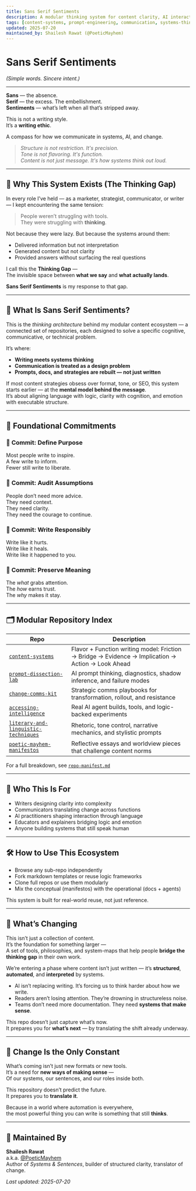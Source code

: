 ```yaml
---
title: Sans Serif Sentiments
description: A modular thinking system for content clarity, AI interaction, and change communication.
tags: [content-systems, prompt-engineering, communication, systems-thinking, modular-documentation]
updated: 2025-07-20
maintained_by: Shailesh Rawat (@PoeticMayhem)
---
```


# Sans Serif Sentiments  
*(Simple words. Sincere intent.)*

---

**Sans** — the absence.  
**Serif** — the excess. The embellishment.  
**Sentiments** — what’s left when all that’s stripped away.

This is not a writing style.  
It’s a **writing ethic**.

A compass for how we communicate in systems, AI, and change.

> *Structure is not restriction. It's precision.*  
> *Tone is not flavoring. It's function.*  
> *Content is not just message. It's how systems think out loud.*

---

## 🧠 Why This System Exists (The Thinking Gap)

In every role I’ve held — as a marketer, strategist, communicator, or writer — I kept encountering the same tension:

> People weren’t struggling with tools.  
> They were struggling with **thinking**.

Not because they were lazy. But because the systems around them:
- Delivered information but not interpretation  
- Generated content but not clarity  
- Provided answers without surfacing the real questions

I call this the **Thinking Gap** —  
The invisible space between **what we say** and **what actually lands**.

**Sans Serif Sentiments** is my response to that gap.

---

## 🧭 What Is Sans Serif Sentiments?

This is the *thinking architecture* behind my modular content ecosystem — a connected set of repositories, each designed to solve a specific cognitive, communicative, or technical problem.

It’s where:
- **Writing meets systems thinking**  
- **Communication is treated as a design problem**  
- **Prompts, docs, and strategies are rebuilt — not just written**

If most content strategies obsess over format, tone, or SEO, this system starts earlier — at the **mental model behind the message**.  
It’s about aligning language with logic, clarity with cognition, and emotion with executable structure.

---

## 🧱 Foundational Commitments

### 🔹 **Commit: Define Purpose**  
Most people write to inspire.  
A few write to inform.  
Fewer still write to liberate.

### 🔹 **Commit: Audit Assumptions**  
People don’t need more advice.  
They need context.  
They need clarity.  
They need the courage to continue.

### 🔹 **Commit: Write Responsibly**  
Write like it hurts.  
Write like it heals.  
Write like it happened to you.

### 🔹 **Commit: Preserve Meaning**  
The *what* grabs attention.  
The *how* earns trust.  
The *why* makes it stay.

---

## 🗂 Modular Repository Index

| Repo | Description |
|------|-------------|
| [`content-systems`](https://github.com/ShaileshRawat1403/content-systems) | Flavor + Function writing model: Friction → Bridge → Evidence → Implication → Action → Look Ahead |
| [`prompt-dissection-lab`](https://github.com/ShaileshRawat1403/prompt-dissection-lab) | AI prompt thinking, diagnostics, shadow inference, and failure modes |
| [`change-comms-kit`](https://github.com/ShaileshRawat1403/change-comms-kit) | Strategic comms playbooks for transformation, rollout, and resistance |
| [`accessing-intelligence`](https://github.com/ShaileshRawat1403/accessing-intelligence) | Real AI agent builds, tools, and logic-backed experiments |
| [`literary-and-linguistic-techniques`](https://github.com/ShaileshRawat1403/literary-and-linguistic-techniques) | Rhetoric, tone control, narrative mechanics, and stylistic prompts |
| [`poetic-mayhem-manifestos`](https://github.com/ShaileshRawat1403/poetic-mayhem-manifestos) | Reflective essays and worldview pieces that challenge content norms |

For a full breakdown, see [`repo-manifest.md`](./repo-manifest.md)

---

## 👥 Who This Is For

- Writers designing clarity into complexity  
- Communicators translating change across functions  
- AI practitioners shaping interaction through language  
- Educators and explainers bridging logic and emotion  
- Anyone building systems that still speak human

---

## 🛠 How to Use This Ecosystem

- Browse any sub-repo independently  
- Fork markdown templates or reuse logic frameworks  
- Clone full repos or use them modularly  
- Mix the conceptual (manifestos) with the operational (docs + agents)

This system is built for real-world reuse, not just reference.

---

## 🔄 What’s Changing

This isn’t just a collection of content.  
It’s the foundation for something larger —  
A set of tools, philosophies, and system-maps that help people **bridge the thinking gap** in their own work.

We’re entering a phase where content isn’t just written — it’s **structured**, **automated**, and **interpreted** by systems.

- AI isn’t replacing writing. It’s forcing us to think harder about how we write.  
- Readers aren’t losing attention. They’re drowning in structureless noise.  
- Teams don’t need more documentation. They need **systems that make sense**.

This repo doesn’t just capture what’s now.  
It prepares you for **what’s next** — by translating the shift already underway.

---

## 🔁 Change Is the Only Constant

What’s coming isn’t just new formats or new tools.  
It’s a need for **new ways of making sense** —  
Of our systems, our sentences, and our roles inside both.

This repository doesn’t predict the future.  
It prepares you to **translate it**.

Because in a world where automation is everywhere,  
the most powerful thing you can write is something that still **thinks**.

---

## 🧾 Maintained By

**Shailesh Rawat**  
a.k.a. [@PoeticMayhem](https://www.linkedin.com/in/shaileshrawat1403)  
Author of *Systems & Sentences*, builder of structured clarity, translator of change.

_Last updated: 2025-07-20_
